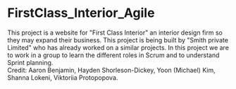 # FirstClass_Interior_Agile
This project is a website for "First Class Interior" an interior design firm so they may expand their business. This project is being built by "Smith private Limited" who has already worked on a similar projects. In this project we are to work in a group to learn the different roles in Scrum and to understand Sprint planning.  
Credit:
Aaron Benjamin,
Hayden Shorleson-Dickey, 
Yoon (Michael) Kim,
Shanna Lokeni,
Viktoriia Protopopova.
